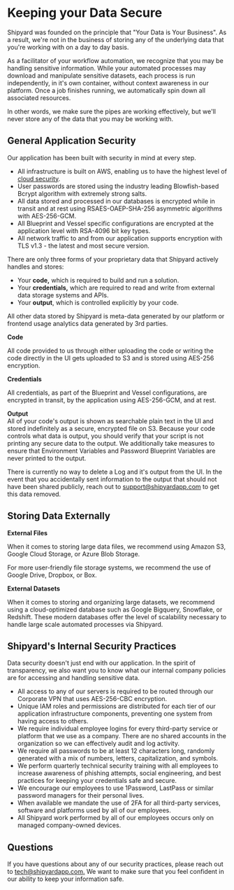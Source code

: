 # Keeping your Data Secure

Shipyard was founded on the principle that "Your Data is Your Business". As a result, we're not in the business of storing any of the underlying data that you're working with on a day to day basis.   
  
As a facilitator of your workflow automation, we recognize that you may be handling sensitive information. While your automated processes may download and manipulate sensitive datasets, each process is run independently, in it's own container, without context awareness in our platform. Once a job finishes running, we automatically spin down all associated resources.  
  
In other words, we make sure the pipes are working effectively, but we'll never store any of the data that you may be working with.

## General Application Security

Our application has been built with security in mind at every step. 

* All infrastructure is built on AWS, enabling us to have the highest level of [cloud security](https://aws.amazon.com/security/).
* User passwords are stored using the industry leading Blowfish-based Bcrypt algorithm with extremely strong salts.
* All data stored and processed in our databases is encrypted while in transit and at rest using RSAES-OAEP-SHA-256 asymmetric algorithms with AES-256-GCM. 
* All Blueprint and Vessel specific configurations are encrypted at the application level with RSA-4096 bit key types.
* All network traffic to and from our application supports encryption with TLS v1.3 - the latest and most secure version.

There are only three forms of your proprietary data that Shipyard actively handles and stores:

* Your **code,** which is required to build and run a solution.
* Your **credentials,** which are required to read and write from external data storage systems and APIs. 
* Your **output**, which is controlled explicitly by your code.

All other data stored by Shipyard is meta-data generated by our platform or frontend usage analytics data generated by 3rd parties.

**Code**

All code provided to us through either uploading the code or writing the code directly in the UI gets uploaded to S3 and is stored using AES-256 encryption.

**Credentials**

All credentials, as part of the Blueprint and Vessel configurations, are encrypted in transit, by the application using AES-256-GCM, and at rest.

**Output**  
All of your code's output is shown as searchable plain text in the UI and stored indefinitely as a secure, encrypted file on S3. Because your code controls what data is output, you should verify that your script is not printing any secure data to the output. We additionally take measures to ensure that Environment Variables and Password Blueprint Variables are never printed to the output.  
  
There is currently no way to delete a Log and it's output from the UI. In the event that you accidentally sent information to the output that should not have been shared publicly, reach out to [support@shipyardapp.com](mailto:support@shipyardapp.com) to get this data removed.

## Storing Data Externally

**External Files**

When it comes to storing large data files, we recommend using Amazon S3, Google Cloud Storage, or Azure Blob Storage. 

For more user-friendly file storage systems, we recommend the use of Google Drive, Dropbox, or Box.

**External Datasets**

When it comes to storing and organizing large datasets, we recommend using a cloud-optimized database such as Google Bigquery, Snowflake, or Redshift. These modern databases offer the level of scalability necessary to handle large scale automated processes via Shipyard.

## Shipyard's Internal Security Practices

Data security doesn't just end with our application. In the spirit of transparency, we also want you to know what our internal company policies are for accessing and handling sensitive data.

* All access to any of our servers is required to be routed through our Corporate VPN that uses AES-256-CBC encryption.
* Unique IAM roles and permissions are distributed for each tier of our application infrastructure components, preventing one system from having access to others.
* We require individual employee logins for every third-party service or platform that we use as a company. There are no shared accounts in the organization so we can effectively audit and log activity.
* We require all passwords to be at least 12 characters long, randomly generated with a mix of numbers, letters, capitalization, and symbols. 
* We perform quarterly technical security training with all employees to increase awareness of phishing attempts, social engineering, and best practices for keeping your credentials safe and secure.
* We encourage our employees to use 1Password, LastPass or similar password managers for their personal lives.
* When available we mandate the use of 2FA for all third-party services, software and platforms used by all of our employees.
* All Shipyard work performed by all of our employees occurs only on managed company-owned devices. 

## Questions

If you have questions about any of our security practices, please reach out to [tech@shipyardapp.com.](mailto:tech@shipyardapp.com) We want to make sure that you feel confident in our ability to keep your information safe.


